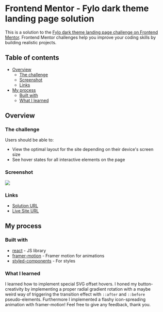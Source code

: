 # Frontend Mentor - Fylo dark theme landing page solution

This is a solution to the [Fylo dark theme landing page challenge on Frontend Mentor](https://www.frontendmentor.io/challenges/fylo-dark-theme-landing-page-5ca5f2d21e82137ec91a50fd). Frontend Mentor challenges help you improve your coding skills by building realistic projects.

## Table of contents

- [Overview](#overview)
  - [The challenge](#the-challenge)
  - [Screenshot](#screenshot)
  - [Links](#links)
- [My process](#my-process)
  - [Built with](#built-with)
  - [What I learned](#what-i-learned)

## Overview

### The challenge

Users should be able to:

- View the optimal layout for the site depending on their device's screen size
- See hover states for all interactive elements on the page

### Screenshot

![](https://i.imgur.com/sdCeRdo.png)

### Links

- [Solution URL](https://github.com/niemal/frontendmentor_18/)
- [Live Site URL](https://niemal.github.io/frontendmentor_18/)

## My process

### Built with

- [react](https://reactjs.org/) - JS library
- [framer-motion](https://framer.com/motion/) - Framer motion for animations
- [styled-components](https://styled-components.com/) - For styles

### What I learned

I learned how to implement special SVG offset hovers. I honed my button-creativity by implementing a proper radial gradient rotation with a maybe weird way of triggering the transition effect with `::after` and `::before` pseudo-elements. Furthermore I implemented a flashy icon-spreading animation with framer-motion! Feel free to give any feedback, thank you.
